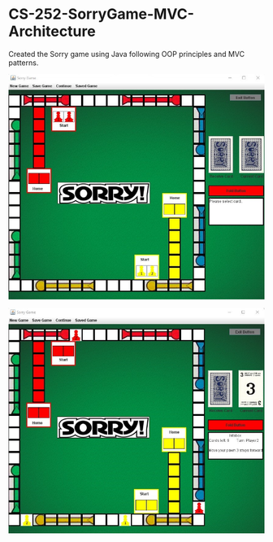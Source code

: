 # CS-252-SorryGame-MVC-Architecture
Created the Sorry game using Java following OOP principles and MVC patterns.

![alt text](https://github.com/georgeleve/CS-252-SorryGame-MVC-Architecture/blob/master/game_image.jpg)

![alt text](https://github.com/georgeleve/CS-252-SorryGame-MVC-Architecture/blob/master/game_image2.jpg)